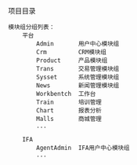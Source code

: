 ﻿项目目录

	模块组分组列表：
		平台
			Admin 		用户中心模块组
			Crm	  		CRM模块组
			Product		产品模块组
			Trans		交易管理模块组
			Sysset		系统管理模块组
			News		新闻管理模块组
			Workbentch  工作台
			Train		培训管理
			Chart		报表分析
			Malls	    商城管理
			...
		
		IFA
			AgentAdmin	IFA用户中心模块组
			...